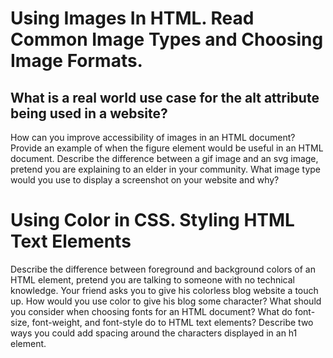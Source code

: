 # Using Images In HTML. Read Common Image Types and Choosing Image Formats.

What is a real world use case for the alt attribute being used in a website?
- 
How can you improve accessibility of images in an HTML document?
Provide an example of when the figure element would be useful in an HTML document.
Describe the difference between a gif image and an svg image, pretend you are explaining to an elder in your community.
What image type would you use to display a screenshot on your website and why?


# Using Color in CSS. Styling HTML Text Elements

Describe the difference between foreground and background colors of an HTML element, pretend you are talking to someone with no technical knowledge.
Your friend asks you to give his colorless blog website a touch up. How would you use color to give his blog some character?
What should you consider when choosing fonts for an HTML document?
What do font-size, font-weight, and font-style do to HTML text elements?
Describe two ways you could add spacing around the characters displayed in an h1 element.